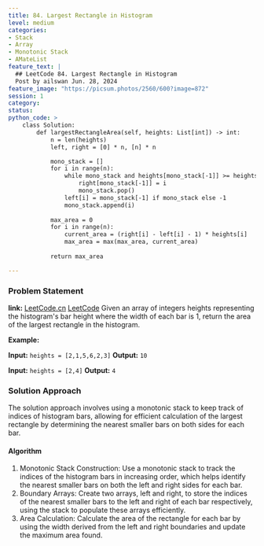 ```yaml
---
title: 84. Largest Rectangle in Histogram
level: medium
categories:
- Stack
- Array
- Monotonic Stack
- AMateList
feature_text: |
  ## LeetCode 84. Largest Rectangle in Histogram
  Post by ailswan Jun. 28, 2024
feature_image: "https://picsum.photos/2560/600?image=872"
session: 1
category:
status: 
python_code: >
    class Solution:
        def largestRectangleArea(self, heights: List[int]) -> int:
            n = len(heights)
            left, right = [0] * n, [n] * n

            mono_stack = []
            for i in range(n):
                while mono_stack and heights[mono_stack[-1]] >= heights[i]:
                    right[mono_stack[-1]] = i
                    mono_stack.pop()
                left[i] = mono_stack[-1] if mono_stack else -1
                mono_stack.append(i)
            
            max_area = 0   
            for i in range(n):
                current_area = (right[i] - left[i] - 1) * heights[i]
                max_area = max(max_area, current_area)
            
            return max_area

---
```


### Problem Statement
**link:**
[LeetCode.cn](https://leetcode.cn/problems/largest-rectangle-in-histogram/)
[LeetCode](https://leetcode.com/largest-rectangle-in-histogram/)
Given an array of integers heights representing the histogram's bar height where the width of each bar is 1, return the area of the largest rectangle in the histogram.

**Example:**

**Input:** `heights = [2,1,5,6,2,3]`
**Output:** `10`

**Input:** `heights = [2,4]`
**Output:** `4`
 
### Solution Approach
The solution approach involves using a monotonic stack to keep track of indices of histogram bars, allowing for efficient calculation of the largest rectangle by determining the nearest smaller bars on both sides for each bar.

#### Algorithm
1. Monotonic Stack Construction: Use a monotonic stack to track the indices of the histogram bars in increasing order, which helps identify the nearest smaller bars on both the left and right sides for each bar.
2. Boundary Arrays: Create two arrays, left and right, to store the indices of the nearest smaller bars to the left and right of each bar respectively, using the stack to populate these arrays efficiently.
3. Area Calculation: Calculate the area of the rectangle for each bar by using the width derived from the left and right boundaries and update the maximum area found.